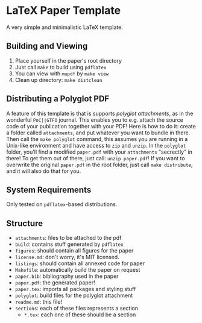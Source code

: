 LaTeX Paper Template
====================

A very simple and minimalistic LaTeX template.

Building and Viewing
--------------------

1. Place yourself in the paper's root directory
2. Just call `make` to build using `pdflatex`
3. You can view with `mupdf` by `make view`
4. Clean up directory: `make distclean`

Distributing a Polyglot PDF
---------------------------

A feature of this template is that is supports *polyglot attachments*, as in the wonderful `PoC||GTFO` journal. This enables you to e.g. attach the source code of your publication together with your PDF! Here is how to do it: create a folder called `attachments`, and put whatever you want to bundle in there. Then call the `make polyglot` command, this assumes you are running in a Unix-like environment and have access to `zip` and `unzip`. In the `polyglot` folder, you'll find a modified `paper.pdf` with your `attachments` "secrectly" in there! To get them out of there, just call: `unzip paper.pdf`! If you want to overwrite the original `paper.pdf` in the root folder, just call `make distribute`, and it will also do that for you.

System Requirements
-------------------

Only tested on `pdflatex`-based distributions.

Structure
---------

* `attachments`: files to be attached to the pdf
* `build`: contains stuff generated by `pdflatex`
* `figures`: should contain all figures for the paper
* `license.md`: don't worry, it's MIT licensed.
* `listings`: should contain all annexed code for paper
* `Makefile`: automatically build the paper on request
* `paper.bib`: bibliography used in the paper
* `paper.pdf`: the generated paper!
* `paper.tex`: imports all packages and styling stuff
* `polyglot`: build files for the polyglot attachment
* `readme.md`: this file!
* `sections`: each of these files represents a section
    * `*.tex`: each one of these should be a section
